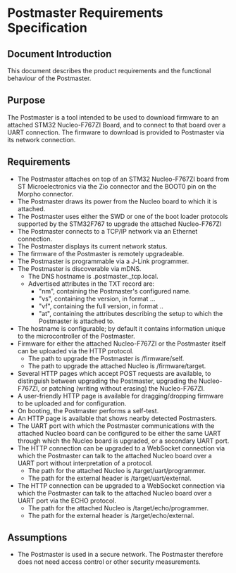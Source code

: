 # Postmaster Requirements Specification

## Document Introduction
This document describes the product requirements and the functional behaviour of the Postmaster.

## Purpose
The Postmaster is a tool intended to be used to download firmware to an attached STM32 Nucleo-F767ZI Board, and to connect to that board over a UART connection. The firmware to download is provided to Postmaster via its network connection.

## Requirements
- The Postmaster attaches on top of an STM32 Nucleo-F767ZI board from ST Microelectronics via the Zio connector and the BOOT0 pin on the Morpho connector.
- The Postmaster draws its power from the Nucleo board to which it is attached.
- The Postmaster uses either the SWD or one of the boot loader protocols supported by the STM32F767 to upgrade the attached Nucleo-F767ZI
- The Postmaster connects to a TCP/IP network via an Ethernet connection.
- The Postmaster displays its current network status.
- The firmware of the Postmaster is remotely upgradeable.
- The Postmaster is programmable via a J-Link programmer.
- The Postmaster is discoverable via mDNS.
  - The DNS hostname is <name>.postmaster._tcp.local.
  - Advertised attributes in the TXT record are:
    - "nm", containing the Postmaster's configured name.
    - "vs", containing the version, in format <major>.<minor>.<patch>.
    - "vf", containing the full version, in format <version>.<commit hash>.
    - "at", containing the attributes describing the setup to which the Postmaster is attached to.
- The hostname is configurable; by default it contains information unique to the microcontroller of the Postmaster.
- Firmware for either the attached Nucleo-F767ZI or the Postmaster itself can be uploaded via the HTTP protocol.
  - The path to upgrade the Postmaster is /firmware/self.
  - The path to upgrade the attached Nucleo is /firmware/target.
- Several HTTP pages which accept POST requests are available, to distinguish between upgrading the Postmaster, upgrading the Nucleo-F767ZI, or patching (writing without erasing) the Nucleo-F767ZI.
- A user-friendly HTTP page is available for dragging/dropping firmware to be uploaded and for configuration.
- On booting, the Postmaster performs a self-test.
- An HTTP page is available that shows nearby detected Postmasters.
- The UART port with which the Postmaster communications with the attached Nucleo board can be configured to be either the same UART through which the Nucleo board is upgraded, or a secondary UART port.
- The HTTP connection can be upgraded to a WebSocket connection via which the Postmaster can talk to the attached Nucleo board over a UART port without interpretation of a protocol.
  - The path for the attached Nucleo is /target/uart/programmer.
  - The path for the external header is /target/uart/external.
- The HTTP connection can be upgraded to a WebSocket connection via which the Postmaster can talk to the attached Nucleo board over a UART port via the ECHO protocol.
  - The path for the attached Nucleo is /target/echo/programmer.
  - The path for the external header is /target/echo/external.

## Assumptions
- The Postmaster is used in a secure network. The Postmaster therefore does not need access control or other security measurements.
